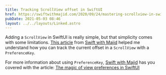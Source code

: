 ```yaml
---
title: Tracking ScrollView offset in SwiftUI
href: https://swiftwithmajid.com/2020/09/24/mastering-scrollview-in-swiftui/
pubDate: 2021-05-03 08:46
layout: ../../layouts/Linked.astro
---
```


Adding a `ScrollView` in SwiftUI is really simple, but that simplicity comes with some limitations. [This article](https://swiftwithmajid.com/2020/09/24/mastering-scrollview-in-swiftui/) from [Swift with Majid](https://swiftwithmajid.com) helped me understand how you can track the current offset in a `ScrollView` with a `PreferenceKey`.

For more information about using `PreferenceKey`, [Swift with Majid](https://swiftwithmajid.com) has you covered with the article: [The magic of view preferences in SwiftUI](https://swiftwithmajid.com/2020/01/15/the-magic-of-view-preferences-in-swiftui/)
